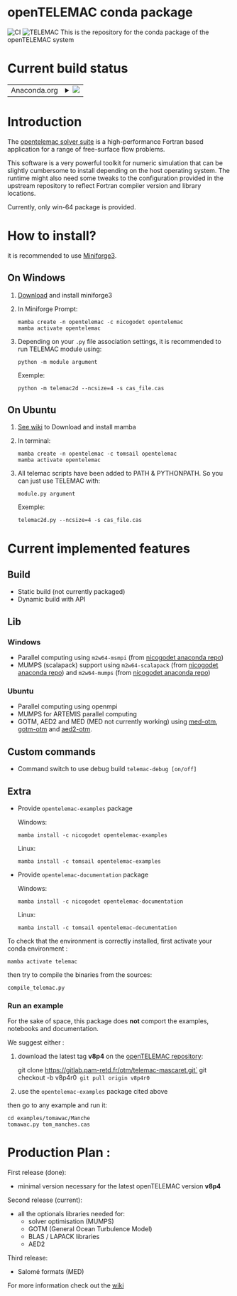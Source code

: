openTELEMAC conda package 
=========================
![CI](https://github.com/tomsail/telemac-conda/actions/workflows/test_examples.yml/badge.svg) 
![TELEMAC](http://www.opentelemac.org/media/kunena/attachments/75/openTELEMAC_hr.png)
This is the repository for the conda package of the openTELEMAC system

# Current build status

<table>
    
  <tr>
    <td>Anaconda.org</td>
    <td>
      <details>
        <summary>
          <a href="https://anaconda.org/nicogodet/opentelemac">
            <img src="https://anaconda.org/nicogodet/opentelemac/badges/version.svg">
          </a>
        </summary>
        <table>
          <thead><tr><th>Dependencies</th><th>Version</th><th>Last update</th></tr></thead>
          <tbody><tr>
              <td>m2w64-msmpi</td>
              <td>
                <a href="https://anaconda.org/nicogodet/m2w64-msmpi">
                  <img src="https://anaconda.org/nicogodet/m2w64-msmpi/badges/version.svg">
                </a>
              </td>
              <td>
                <a href="https://anaconda.org/nicogodet/m2w64-msmpi">
                  <img src="https://anaconda.org/nicogodet/m2w64-msmpi/badges/latest_release_date.svg">
                </a>
              </td>
            </tr><tr>
              <td>m2w64-scalapack</td>
              <td>
                <a href="https://anaconda.org/nicogodet/m2w64-scalapack">
                  <img src="https://anaconda.org/nicogodet/m2w64-scalapack/badges/version.svg">
                </a>
              </td>
              <td>
                <a href="https://anaconda.org/nicogodet/m2w64-scalapack">
                  <img src="https://anaconda.org/nicogodet/m2w64-scalapack/badges/latest_release_date.svg">
                </a>
              </td>
            </tr><tr>
              <td>m2w64-mumps</td>
              <td>
                <a href="https://anaconda.org/nicogodet/m2w64-mumps">
                  <img src="https://anaconda.org/nicogodet/m2w64-mumps/badges/version.svg">
                </a>
              </td>
              <td>
                <a href="https://anaconda.org/nicogodet/m2w64-mumps">
                  <img src="https://anaconda.org/nicogodet/m2w64-mumps/badges/latest_release_date.svg">
                </a>
              </td>
            </tr><tr>
              <td>opentelemac-examples</td>
              <td>
                <a href="https://anaconda.org/nicogodet/opentelemac-examples">
                  <img src="https://anaconda.org/nicogodet/opentelemac-examples/badges/version.svg">
                </a>
              </td>
              <td>
                <a href="https://anaconda.org/nicogodet/opentelemac-examples">
                  <img src="https://anaconda.org/nicogodet/opentelemac-examples/badges/latest_release_date.svg">
                </a>
              </td>
            </tr><tr>
              <td>opentelemac-documentation</td>
              <td>
                <a href="https://anaconda.org/nicogodet/opentelemac-documentation">
                  <img src="https://anaconda.org/nicogodet/opentelemac-documentation/badges/version.svg">
                </a>
              </td>
              <td>
                <a href="https://anaconda.org/nicogodet/opentelemac-documentation">
                  <img src="https://anaconda.org/nicogodet/opentelemac-documentation/badges/latest_release_date.svg">
                </a>
              </td>
            </tr>
          </tbody>
        </table>
      </details>
    </td>
  </tr>
</table>

# Introduction

The [opentelemac solver suite](http://www.opentelemac.org) is a high-performance Fortran based application for a range
of free-surface flow problems.

This software is a very powerful toolkit for numeric simulation that can be slightly cumbersome to install depending on the
host operating system. The runtime might also need some tweaks to the configuration provided in the upstream repository to
reflect Fortran compiler version and library locations.

Currently, only win-64 package is provided.

# How to install?
it is recommended to use [Miniforge3](https://github.com/conda-forge/miniforge).

## On Windows
1. [Download](https://github.com/conda-forge/miniforge/releases/latest/download/Miniforge3-Windows-x86_64.exe) and install miniforge3

2. In Miniforge Prompt:

   ```console
   mamba create -n opentelemac -c nicogodet opentelemac
   mamba activate opentelemac
   ```

3. Depending on your `.py` file association settings, it is recommended to run TELEMAC module using:

   ```console
   python -m module argument
   ```

   Exemple:

   ```console
   python -m telemac2d --ncsize=4 -s cas_file.cas
   ```

## On Ubuntu
1. [See wiki](https://github.com/tomsail/telemac-conda/wiki/Install-conda-..-or-rather-mamba-!) to Download and install mamba

2. In terminal:

   ```console
   mamba create -n opentelemac -c tomsail opentelemac
   mamba activate opentelemac
   ```

3. All telemac scripts have been added to PATH & PYTHONPATH. So you can just use TELEMAC with: 

   ```console
   module.py argument
   ```

   Exemple:

   ```console
   telemac2d.py --ncsize=4 -s cas_file.cas
   ```

# Current implemented features

## Build

- Static build (not currently packaged)
- Dynamic build with API

## Lib
### Windows
- Parallel computing using `m2w64-msmpi` (from [nicogodet anaconda repo](https://anaconda.org/nicogodet/m2w64-msmpi))
- MUMPS (scalapack) support using `m2w64-scalapack` (from [nicogodet anaconda repo](https://anaconda.org/nicogodet/m2w64-scalapack)) and `m2w64-mumps` (from [nicogodet anaconda repo](https://anaconda.org/nicogodet/m2w64-mumps))

### Ubuntu
- Parallel computing using openmpi
- MUMPS for ARTEMIS parallel computing
- GOTM, AED2 and MED (MED not currently working) using [med-otm](https://anaconda.org/tomsail/), [gotm-otm](https://anaconda.org/tomsail/gotm-otm) and [aed2-otm](https://anaconda.org/tomsail/aed2-otm). 

## Custom commands

- Command switch to use debug build `telemac-debug [on/off]`

## Extra

- Provide `opentelemac-examples` package

  Windows: 
   ```console
   mamba install -c nicogodet opentelemac-examples
   ```
  Linux: 
   ```console
   mamba install -c tomsail opentelemac-examples
   ```
- Provide `opentelemac-documentation` package

  Windows: 
   ```console
   mamba install -c nicogodet opentelemac-documentation
   ```
  Linux: 
   ```console
   mamba install -c tomsail opentelemac-documentation
   ```

To check that the environment is correctly installed, first activate your conda environment :

    mamba activate telemac
then try to compile the binaries from the sources: 

    compile_telemac.py

### Run an example 
For the sake of space, this package does **not** comport the examples, notebooks and documentation.

We suggest either : 

1. download the latest tag **v8p4** on the [openTELEMAC repository](https://gitlab.pam-retd.fr/otm/telemac-mascaret/-/tree/v8p4r0?ref_type=tags): 

    git clone https://gitlab.pam-retd.fr/otm/telemac-mascaret.git`
    git checkout -b v8p4r0`
    git pull origin v8p4r0`
2. use the `opentelemac-examples` package cited above

then go to any example and run it: 

    cd examples/tomawac/Manche
    tomawac.py tom_manches.cas

# Production Plan : 
First release (done):
* minimal version necessary for the latest openTELEMAC version **v8p4**

Second release (current): 
* all the optionals libraries needed for:
  * solver optimisation (MUMPS)
  * GOTM (General Ocean Turbulence Model)
  * BLAS / LAPACK libraries
  * AED2 

Third release: 
  * Salomé formats (MED) 

For more information check out the [wiki](https://github.com/tomsail/telemac-conda/wiki)